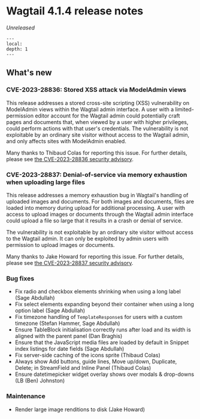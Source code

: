 # Wagtail 4.1.4 release notes

_Unreleased_

```{contents}
---
local:
depth: 1
---
```

## What's new

### CVE-2023-28836: Stored XSS attack via ModelAdmin views

This release addresses a stored cross-site scripting (XSS) vulnerability on ModelAdmin views within the Wagtail admin interface. A user with a limited-permission editor account for the Wagtail admin could potentially craft pages and documents that, when viewed by a user with higher privileges, could perform actions with that user's credentials. The vulnerability is not exploitable by an ordinary site visitor without access to the Wagtail admin, and only affects sites with ModelAdmin enabled.

Many thanks to Thibaud Colas for reporting this issue. For further details, please see [the CVE-2023-28836 security advisory](https://github.com/wagtail/wagtail/security/advisories/GHSA-5286-f2rf-35c2).


### CVE-2023-28837: Denial-of-service via memory exhaustion when uploading large files

This release addresses a memory exhaustion bug in Wagtail's handling of uploaded images and documents. For both images and documents, files are loaded into memory during upload for additional processing. A user with access to upload images or documents through the Wagtail admin interface could upload a file so large that it results in a crash or denial of service.

The vulnerability is not exploitable by an ordinary site visitor without access to the Wagtail admin. It can only be exploited by admin users with permission to upload images or documents.

Many thanks to Jake Howard for reporting this issue. For further details, please see [the CVE-2023-28837 security advisory](https://github.com/wagtail/wagtail/security/advisories/GHSA-33pv-vcgh-jfg9).


### Bug fixes

* Fix radio and checkbox elements shrinking when using a long label (Sage Abdullah)
* Fix select elements expanding beyond their container when using a long option label (Sage Abdullah)
* Fix timezone handling of `TemplateResponse`s for users with a custom timezone (Stefan Hammer, Sage Abdullah)
* Ensure TableBlock initialisation correctly runs after load and its width is aligned with the parent panel (Dan Braghis)
* Ensure that the JavaScript media files are loaded by default in Snippet index listings for date fields (Sage Abdullah)
* Fix server-side caching of the icons sprite (Thibaud Colas)
* Always show Add buttons, guide lines, Move up/down, Duplicate, Delete; in StreamField and Inline Panel (Thibaud Colas)
* Ensure datetimepicker widget overlay shows over modals & drop-downs (LB (Ben) Johnston)

### Maintenance

* Render large image renditions to disk (Jake Howard)
